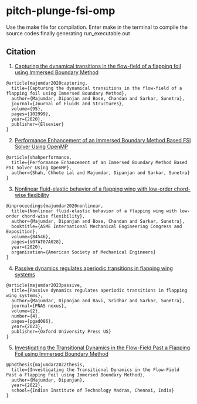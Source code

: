 # pitch-plunge-fsi-omp


Use the make file for compilation. Enter make in the terminal to compile the source codes finally generating run_executable.out

## Citation

1. [Capturing the dynamical transitions in the flow-field of a flapping foil using Immersed Boundary Method](https://www.sciencedirect.com/science/article/abs/pii/S0889974620300128)
```
@article{majumdar2020capturing,
  title={Capturing the dynamical transitions in the flow-field of a flapping foil using Immersed Boundary Method},
  author={Majumdar, Dipanjan and Bose, Chandan and Sarkar, Sunetra},
  journal={Journal of Fluids and Structures},
  volume={95},
  pages={102999},
  year={2020},
  publisher={Elsevier}
}
```
2. [Performance Enhancement of an Immersed Boundary Method Based FSI Solver Using OpenMP](https://www.nal.res.in/cfdimgs/FullPaper/P27-Performance%20Enhancement%20of%20an%20Immersed%20Boundary%20Method.pdf)

```
@article{shahperformance,
  title={Performance Enhancement of an Immersed Boundary Method Based FSI Solver Using OpenMP},
  author={Shah, Chhote Lal and Majumdar, Dipanjan and Sarkar, Sunetra}
}
```

3. [Nonlinear fluid-elastic behavior of a flapping wing with low-order chord-wise flexibility](https://doi.org/10.1115/IMECE2020-23890)

```
@inproceedings{majumdar2020nonlinear,
  title={Nonlinear fluid-elastic behavior of a flapping wing with low-order chord-wise flexibility},
  author={Majumdar, Dipanjan and Bose, Chandan and Sarkar, Sunetra},
  booktitle={ASME International Mechanical Engineering Congress and Exposition},
  volume={84546},
  pages={V07AT07A028},
  year={2020},
  organization={American Society of Mechanical Engineers}
}
```

4. [Passive dynamics regulates aperiodic transitions in flapping wing systems](https://doi.org/10.1093/pnasnexus/pgad086)

```
@article{majumdar2023passive,
  title={Passive dynamics regulates aperiodic transitions in flapping wing systems},
  author={Majumdar, Dipanjan and Ravi, Sridhar and Sarkar, Sunetra},
  journal={PNAS nexus},
  volume={2},
  number={4},
  pages={pgad086},
  year={2023},
  publisher={Oxford University Press US}
}
```

5. [Investigating the Transitional Dynamics in the Flow-Field Past a Flapping Foil using Immersed Boundary Method](https://www.researchgate.net/publication/376596327_Investigating_the_Transitional_Dynamics_in_the_Flow-Field_Past_a_Flapping_Foil_using_Immersed_Boundary_Method)

```
@phdthesis{majumdar2022thesis,
  title={Investigating the Transitional Dynamics in the Flow-Field Past a Flapping Foil using Immersed Boundary Method},
  author={Majumdar, Dipanjan},
  year={2022},
  school={Indian Institute of Technology Madras, Chennai, India}
}
```
